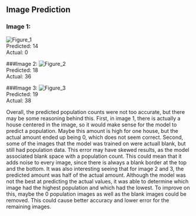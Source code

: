 ## Image Prediction
### Image 1: 
![Figure_1](https://user-images.githubusercontent.com/67922851/88574638-9ff66280-d010-11ea-95b2-8687b4295329.png)  
Predicted: 14  
Actual: 0  

###Image 2: 
![Figure_2](https://user-images.githubusercontent.com/67922851/88574646-a1c02600-d010-11ea-9fe5-c320f9d41930.png)  
Predicted: 18  
Actual: 36  

###Image 3:
![Figure_3](https://user-images.githubusercontent.com/67922851/88574653-a4bb1680-d010-11ea-8273-880662cfdb4f.png)  
Predicted: 19  
Actual: 38  

Overall, the predicted population counts were not too accurate, but there may be some reasoning behind this. First, in image 1, there is actually a house centered in the image, so it would make sense for the model to predict a population. Maybe this amount is high for one house, but the actual amount ended up being 0, which does not seem correct. Second, some of the images that the model was trained on were actuall blank, but still had population data. This error may have skewed results, as the model associated blank space with a population count. This could mean that it adds noise to every image, since there is always a blank border at the top and the bottom. It was also interesting seeing that for image 2 and 3, the predicted amount was half of the actual amount. Although the model was not the best at predicting the actual values, it was able to determine which image had the highest population and which had the lowest. To improve on this, maybe the 0 population images as well as the blank images could be removed. This could cause better accuracy and lower error for the remaining images.